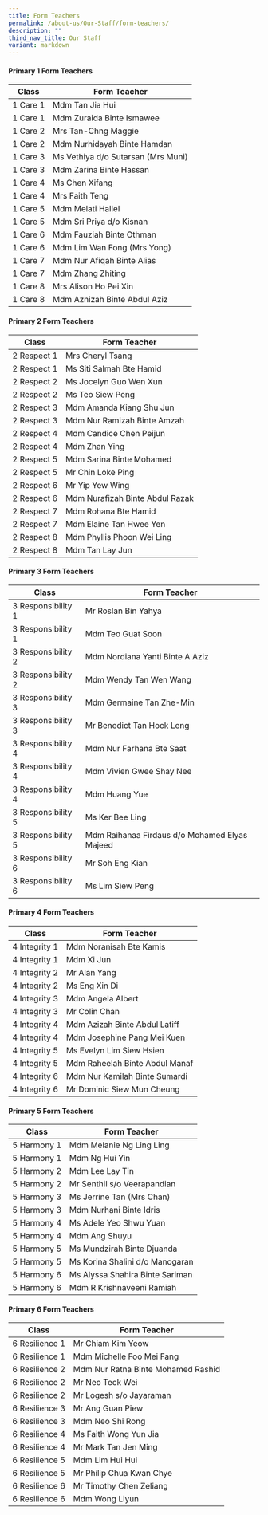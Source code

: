 ```yaml
---
title: Form Teachers
permalink: /about-us/Our-Staff/form-teachers/
description: ""
third_nav_title: Our Staff
variant: markdown
---
```

#### Primary 1 Form Teachers

| Class | Form Teacher |
| -------- | -------- |
| 1 Care 1 | Mdm Tan Jia Hui |
| 1 Care 1 | Mdm Zuraida Binte Ismawee |
| 1 Care 2 | Mrs Tan-Chng Maggie |
| 1 Care 2 | Mdm Nurhidayah Binte Hamdan |
| 1 Care 3 | Ms Vethiya d/o Sutarsan (Mrs Muni) |
| 1 Care 3 | Mdm Zarina Binte Hassan |
| 1 Care 4 | Ms Chen Xifang |
| 1 Care 4 | Mrs Faith Teng |
| 1 Care 5 | Mdm Melati Hallel |
| 1 Care 5 | Mdm Sri Priya d/o Kisnan |
| 1 Care 6 | Mdm Fauziah Binte Othman |
| 1 Care 6 | Mdm Lim Wan Fong (Mrs Yong) |
| 1 Care 7 | Mdm Nur Afiqah Binte Alias |
| 1 Care 7 | Mdm Zhang Zhiting |
| 1 Care 8 | Mrs Alison Ho Pei Xin |
| 1 Care 8 | Mdm Aznizah Binte Abdul Aziz |

#### Primary 2 Form Teachers

| Class | Form Teacher |
| -------- | -------- |
| 2 Respect 1 | Mrs Cheryl Tsang |
| 2 Respect 1 | Ms Siti Salmah Bte Hamid |
| 2 Respect 2 | Ms Jocelyn Guo Wen Xun |
| 2 Respect 2 | Ms Teo Siew Peng |
| 2 Respect 3 | Mdm Amanda Kiang Shu Jun |
| 2 Respect 3 | Mdm Nur Ramizah Binte Amzah |
| 2 Respect 4 | Mdm Candice Chen Peijun |
| 2 Respect 4 | Mdm Zhan Ying |
| 2 Respect 5 | Mdm Sarina Binte Mohamed |
| 2 Respect 5 | Mr Chin Loke Ping |
| 2 Respect 6 | Mr Yip Yew Wing |
| 2 Respect 6 | Mdm Nurafizah Binte Abdul Razak |
| 2 Respect 7 | Mdm Rohana Bte Hamid |
| 2 Respect 7 | Mdm Elaine Tan Hwee Yen |
| 2 Respect 8 | Mdm Phyllis Phoon Wei Ling |
| 2 Respect 8 | Mdm Tan Lay Jun |

#### Primary 3 Form Teachers

| Class | Form Teacher |
| -------- | -------- |
| 3 Responsibility 1 | Mr Roslan Bin Yahya |
| 3 Responsibility 1 | Mdm Teo Guat Soon |
| 3 Responsibility 2 | Mdm Nordiana Yanti Binte A Aziz |
| 3 Responsibility 2 | Mdm Wendy Tan Wen Wang |
| 3 Responsibility 3 | Mdm Germaine Tan Zhe-Min |
| 3 Responsibility 3 | Mr Benedict Tan Hock Leng |
| 3 Responsibility 4 | Mdm Nur Farhana Bte Saat |
| 3 Responsibility 4 | Mdm Vivien Gwee Shay Nee |
| 3 Responsibility 4 | Mdm Huang Yue |
| 3 Responsibility 5 | Ms Ker Bee Ling |
| 3 Responsibility 5 | Mdm Raihanaa Firdaus d/o Mohamed Elyas Majeed |
| 3 Responsibility 6 | Mr Soh Eng Kian |
| 3 Responsibility 6 | Ms Lim Siew Peng |

#### Primary 4 Form Teachers

| Class | Form Teacher |
| -------- | -------- |
| 4 Integrity 1 | Mdm Noranisah Bte Kamis |
| 4 Integrity 1 | Mdm Xi Jun |
| 4 Integrity 2 | Mr Alan Yang |
| 4 Integrity 2 | Ms Eng Xin Di |
| 4 Integrity 3 | Mdm Angela Albert |
| 4 Integrity 3 | Mr Colin Chan |
| 4 Integrity 4 | Mdm Azizah Binte Abdul Latiff |
| 4 Integrity 4 | Mdm Josephine Pang Mei Kuen |
| 4 Integrity 5 | Ms Evelyn Lim Siew Hsien |
| 4 Integrity 5 | Mdm Raheelah Binte Abdul Manaf |
| 4 Integrity 6 | Mdm Nur Kamilah Binte Sumardi |
| 4 Integrity 6 | Mr Dominic Siew Mun Cheung |

#### Primary 5 Form Teachers

| Class | Form Teacher |
| -------- | -------- |
| 5 Harmony 1 | Mdm Melanie Ng Ling Ling |
| 5 Harmony 1 | Mdm Ng Hui Yin |
| 5 Harmony 2 | Mdm Lee Lay Tin |
| 5 Harmony 2 | Mr Senthil s/o Veerapandian |
| 5 Harmony 3 | Ms Jerrine Tan (Mrs Chan) |
| 5 Harmony 3 | Mdm Nurhani Binte Idris |
| 5 Harmony 4 | Ms Adele Yeo Shwu Yuan |
| 5 Harmony 4 | Mdm Ang Shuyu |
| 5 Harmony 5 | Ms Mundzirah Binte Djuanda |
| 5 Harmony 5 | Ms Korina Shalini d/o Manogaran |
| 5 Harmony 6 | Ms Alyssa Shahira Binte Sariman |
| 5 Harmony 6 | Mdm R Krishnaveeni Ramiah |

#### Primary 6 Form Teachers

| Class | Form Teacher |
| -------- | -------- |
| 6 Resilience 1 | Mr Chiam Kim Yeow |
| 6 Resilience 1 | Mdm Michelle Foo Mei Fang |
| 6 Resilience 2 | Mdm Nur Ratna Binte Mohamed Rashid |
| 6 Resilience 2 | Mr Neo Teck Wei |
| 6 Resilience 2 | Mr Logesh s/o Jayaraman |
| 6 Resilience 3 | Mr Ang Guan Piew |
| 6 Resilience 3 | Mdm Neo Shi Rong |
| 6 Resilience 4 | Ms Faith Wong Yun Jia |
| 6 Resilience 4 | Mr Mark Tan Jen Ming |
| 6 Resilience 5 | Mdm Lim Hui Hui |
| 6 Resilience 5 | Mr Philip Chua Kwan Chye |
| 6 Resilience 6 | Mr Timothy Chen Zeliang |
| 6 Resilience 6 | Mdm Wong Liyun |